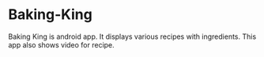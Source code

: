 # Baking-King
Baking King is android app. It displays various recipes with ingredients. This app also shows video for recipe.
